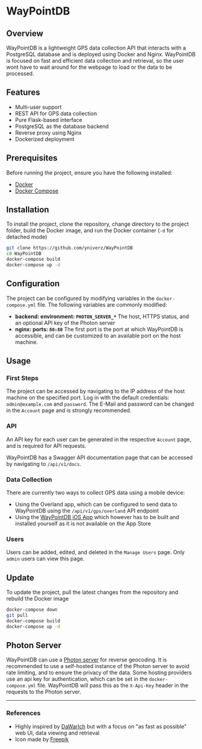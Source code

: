 # WayPointDB

## Overview
WayPointDB is a lightweight GPS data collection API that interacts with a PostgreSQL database and is deployed using Docker and Nginx. WayPointDB is focused on fast and efficient data collection and retrieval, so the user wont have to wait around for the webpage to load or the data to be processed.

## Features
- Multi-user support
- REST API for GPS data collection
- Pure Flask-based interface
- PostgreSQL as the database backend
- Reverse proxy using Nginx
- Dockerized deployment

## Prerequisites
Before running the project, ensure you have the following installed:
- [Docker](https://www.docker.com/)
- [Docker Compose](https://docs.docker.com/compose/)

## Installation
To install the project, clone the repository, change directory to the project folder, build the Docker image, and run the Docker container (```-d``` for detached mode)
```bash
git clone https://github.com/yniverz/WayPointDB
cd WayPointDB
docker-compose build
docker-compose up -d
```

## Configuration
The project can be configured by modifying variables in the ```docker-compose.yml``` file. The following variables are commonly modified:
- <strong>backend: environment: ```PHOTON_SERVER_*```</strong>
The host, HTTPS status, and an optional API key of the Photon server
- <strong>nginx: ports: ```80:80```</strong>
The first port is the port at which WayPointDB is accessible, and can be customized to an available port on the host machine.

## Usage

### First Steps
The project can be accessed by navigating to the IP address of the host machine on the specified port. Log in with the default credentials: ```admin@example.com``` and ```password```. The E-Mail and password can be changed in the ```Account``` page and is strongly recommended.

### API
An API key for each user can be generated in the respective ```Account``` page, and is required for API requests.

WayPointDB has a Swagger API documentation page that can be accessed by navigating to ```/api/v1/docs```.

### Data Collection
There are currently two ways to collect GPS data using a mobile device:
- Using the Overland app, which can be configured to send data to WayPointDB using the ```/api/v1/gps/overland``` API endpoint
- Using the [WayPointDB iOS App](https://github.com/yniverz/WayPointDB-iOS) which however has to be built and installed yourself as it is not available on the App Store

### Users
Users can be added, edited, and deleted in the ```Manage Users``` page. Only ```admin``` users can view this page.


## Update
To update the project, pull the latest changes from the repository and rebuild the Docker image
```bash
docker-compose down
git pull
docker-compose build
docker-compose up -d
```

## Photon Server
WayPointDB can use a [Photon server](https://github.com/komoot/photon) for reverse geocoding. It is recommended to use a self-hosted instance of the Photon server to avoid rate limiting, and to ensure the privacy of the data. Some hosting providers use an api key for authentication, which can be set in the ```docker-compose.yml``` file. WayPointDB will pass this as the ```X-Api-Key``` header in the requests to the Photon server.

<hr>

### References
- Highly inspired by [DaWarIch](https://github.com/Freika/dawarich) but with a focus on "as fast as possible" web UI, data viewing and retrieval
- Icon made by [Freepik](https://www.flaticon.com/authors/freepik)